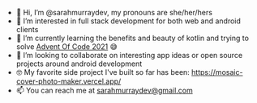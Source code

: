 - 👋 Hi, I’m @sarahmurraydev, my pronouns are she/her/hers
- 👀 I’m interested in full stack development for both web and android clients
- 🌱 I’m currently learning the benefits and beauty of kotlin and trying to solve [Advent Of Code 2021](https://adventofcode.com/2021) 😅 
- 💞️ I’m looking to collaborate on interesting app ideas or open source projects around android development
- 🤓 My favorite side project I've built so far has been: https://mosaic-cover-photo-maker.vercel.app/ 
- 📫 You can reach me at [sarahmurraydev@gmail.com](mailto:sarahmurraydev@gmail.com)


<!---
sarahmurraydev/sarahmurraydev is a ✨ special ✨ repository because its `README.md` (this file) appears on your GitHub profile.
You can click the Preview link to take a look at your changes.
--->
